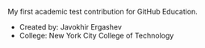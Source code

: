 My first academic test contribution for GitHub Education.
- Created by: Javokhir Ergashev
- College: New York City College of Technology
